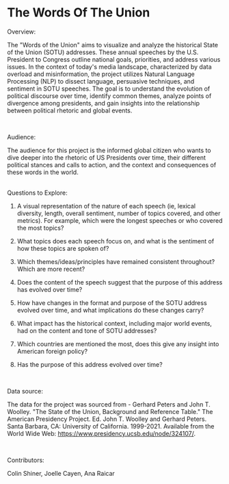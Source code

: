 # The Words Of The Union


Overview:

The "Words of the Union" aims to visualize and analyze the historical State of the Union (SOTU) addresses. These annual speeches by the U.S. President to Congress outline national goals, priorities, and address various issues. In the context of today's media landscape, characterized by data overload and misinformation, the project utilizes Natural Language Processing (NLP) to dissect language, persuasive techniques, and sentiment in SOTU speeches. The goal is to understand the evolution of political discourse over time, identify common themes, analyze points of divergence among presidents, and gain insights into the relationship between political rhetoric and global events.

<br>

Audience:

The audience for this project is the informed global citizen who wants to dive deeper into the rhetoric of US Presidents over time, their different political stances and calls to action, and the context and consequences of these words in the world. 


<br>
Questions to Explore:


1. A visual representation of  the nature of each speech (ie, lexical diversity, length, overall sentiment, number of topics covered, and other metrics). For example, which were the longest speeches or who covered the most topics?

2. What topics does each speech focus on, and what is the sentiment of how these topics are spoken of? 

3. Which themes/ideas/principles have remained consistent throughout? Which are more recent?

4. Does the content of the speech suggest that the purpose of this address has evolved over time?

5. How have changes in the format and purpose of the SOTU address evolved over time, and what implications do these changes carry?

6. What impact has the historical context, including major world events, had on the content and tone of SOTU addresses?

7. Which countries are mentioned the most, does this give any insight into American foreign policy?

8. Has the purpose of this address evolved over time?

<br>


Data source:

The data for the project was sourced from -
Gerhard Peters and John T. Woolley. "The State of the Union, Background and Reference Table." The American Presidency Project. Ed. John T. Woolley and Gerhard Peters. Santa Barbara, CA: University of California. 1999-2021. Available from the World Wide Web: https://www.presidency.ucsb.edu/node/324107/.



<br>

Contributors:

Colin Shiner, Joelle Cayen, Ana Raicar
